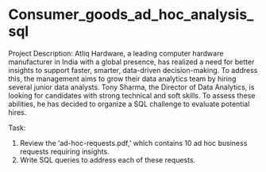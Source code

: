 # Consumer_goods_ad_hoc_analysis_sql

Project Description:
Atliq Hardware, a leading computer hardware manufacturer in India with a global presence, has realized a need for better insights to support faster, smarter, data-driven decision-making. To address this, the management aims to grow their data analytics team by hiring several junior data analysts. Tony Sharma, the Director of Data Analytics, is looking for candidates with strong technical and soft skills. To assess these abilities, he has decided to organize a SQL challenge to evaluate potential hires.

Task:
1. Review the ‘ad-hoc-requests.pdf,’ which contains 10 ad hoc business requests requiring insights.
2. Write SQL queries to address each of these requests.

